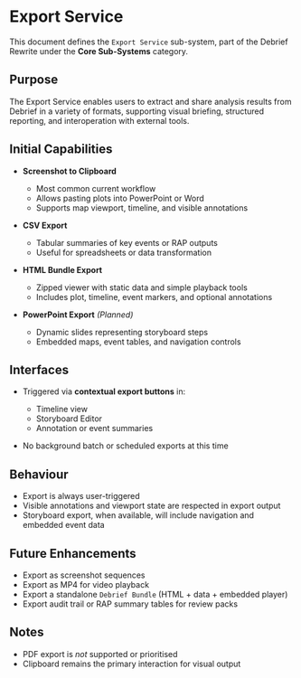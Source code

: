 # Export Service

This document defines the `Export Service` sub-system, part of the Debrief Rewrite under the **Core Sub-Systems** category.

## Purpose

The Export Service enables users to extract and share analysis results from Debrief in a variety of formats, supporting visual briefing, structured reporting, and interoperation with external tools.

## Initial Capabilities

* **Screenshot to Clipboard**

  * Most common current workflow
  * Allows pasting plots into PowerPoint or Word
  * Supports map viewport, timeline, and visible annotations

* **CSV Export**

  * Tabular summaries of key events or RAP outputs
  * Useful for spreadsheets or data transformation

* **HTML Bundle Export**

  * Zipped viewer with static data and simple playback tools
  * Includes plot, timeline, event markers, and optional annotations

* **PowerPoint Export** *(Planned)*

  * Dynamic slides representing storyboard steps
  * Embedded maps, event tables, and navigation controls

## Interfaces

* Triggered via **contextual export buttons** in:

  * Timeline view
  * Storyboard Editor
  * Annotation or event summaries
* No background batch or scheduled exports at this time

## Behaviour

* Export is always user-triggered
* Visible annotations and viewport state are respected in export output
* Storyboard export, when available, will include navigation and embedded event data

## Future Enhancements

* Export as screenshot sequences
* Export as MP4 for video playback
* Export a standalone `Debrief Bundle` (HTML + data + embedded player)
* Export audit trail or RAP summary tables for review packs

## Notes

* PDF export is *not* supported or prioritised
* Clipboard remains the primary interaction for visual output
